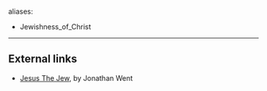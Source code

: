 aliases:
- Jewishness_of_Christ
---

## External links

-   [Jesus The Jew](http://www.leaderu.com/theology/jesusjew.html),
    by Jonathan Went




